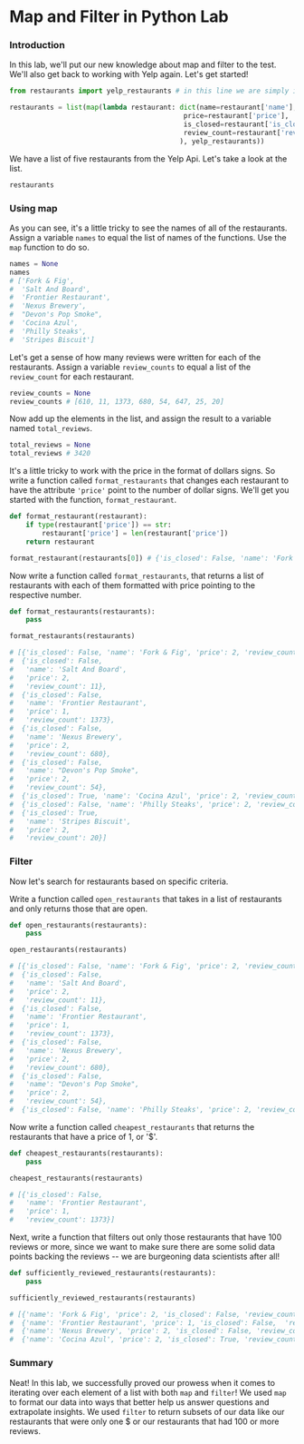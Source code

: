
# Map and Filter in Python Lab

### Introduction

In this lab, we'll put our new knowledge about map and filter to the test. We'll also get back to working with Yelp again. Let's get started!


```python
from restaurants import yelp_restaurants # in this line we are simply importing our data we gathered from Yelp.
```


```python
restaurants = list(map(lambda restaurant: dict(name=restaurant['name'], 
                                           price=restaurant['price'], 
                                           is_closed=restaurant['is_closed'],
                                           review_count=restaurant['review_count'],
                                          ), yelp_restaurants))
```

We have a list of five restaurants from the Yelp Api.  Let's take a look at the list.


```python
restaurants
```

### Using map

As you can see, it's a little tricky to see the names of all of the restaurants.  Assign a variable `names` to equal the list of names of the functions.  Use the `map` function to do so.


```python
names = None
names
# ['Fork & Fig',
#  'Salt And Board',
#  'Frontier Restaurant',
#  'Nexus Brewery',
#  "Devon's Pop Smoke",
#  'Cocina Azul',
#  'Philly Steaks',
#  'Stripes Biscuit']
```

Let's get a sense of how many reviews were written for each of the restaurants.  Assign a variable `review_counts` to equal a list of the `review_count` for each restaurant.  


```python
review_counts = None
review_counts # [610, 11, 1373, 680, 54, 647, 25, 20]
```

Now add up the elements in the list, and assign the result to a variable named `total_reviews`.


```python
total_reviews = None
total_reviews # 3420
```

It's a little tricky to work with the price in the format of dollars signs.  So write a function called `format_restaurants` that changes each restaurant to have the attribute `'price'` point to the number of dollar signs.  We'll get you started with the function, `format_restaurant`.


```python
def format_restaurant(restaurant):
    if type(restaurant['price']) == str:
        restaurant['price'] = len(restaurant['price'])
    return restaurant
```


```python
format_restaurant(restaurants[0]) # {'is_closed': False, 'name': 'Fork & Fig', 'price': 2, 'review_count': 610}
```

Now write a function called `format_restaurants`, that returns a list of restaurants with each of them formatted with price pointing to the respective number.


```python
def format_restaurants(restaurants):
    pass
```


```python
format_restaurants(restaurants)

# [{'is_closed': False, 'name': 'Fork & Fig', 'price': 2, 'review_count': 610},
#  {'is_closed': False,
#   'name': 'Salt And Board',
#   'price': 2,
#   'review_count': 11},
#  {'is_closed': False,
#   'name': 'Frontier Restaurant',
#   'price': 1,
#   'review_count': 1373},
#  {'is_closed': False,
#   'name': 'Nexus Brewery',
#   'price': 2,
#   'review_count': 680},
#  {'is_closed': False,
#   'name': "Devon's Pop Smoke",
#   'price': 2,
#   'review_count': 54},
#  {'is_closed': True, 'name': 'Cocina Azul', 'price': 2, 'review_count': 647},
#  {'is_closed': False, 'name': 'Philly Steaks', 'price': 2, 'review_count': 25},
#  {'is_closed': True,
#   'name': 'Stripes Biscuit',
#   'price': 2,
#   'review_count': 20}]
```

### Filter

Now let's search for restaurants based on specific criteria.  

Write a function called `open_restaurants` that takes in a list of restaurants and only returns those that are open.


```python
def open_restaurants(restaurants):
    pass
```


```python
open_restaurants(restaurants)

# [{'is_closed': False, 'name': 'Fork & Fig', 'price': 2, 'review_count': 610},
#  {'is_closed': False,
#   'name': 'Salt And Board',
#   'price': 2,
#   'review_count': 11},
#  {'is_closed': False,
#   'name': 'Frontier Restaurant',
#   'price': 1,
#   'review_count': 1373},
#  {'is_closed': False,
#   'name': 'Nexus Brewery',
#   'price': 2,
#   'review_count': 680},
#  {'is_closed': False,
#   'name': "Devon's Pop Smoke",
#   'price': 2,
#   'review_count': 54},
#  {'is_closed': False, 'name': 'Philly Steaks', 'price': 2, 'review_count': 25}]
```

Now write a function called `cheapest_restaurants` that returns the restaurants that have a price of  1, or '$'.  


```python
def cheapest_restaurants(restaurants):
    pass
```


```python
cheapest_restaurants(restaurants)

# [{'is_closed': False,
#   'name': 'Frontier Restaurant',
#   'price': 1,
#   'review_count': 1373}]
```

Next, write a function that filters out only those restaurants that have 100 reviews or more, since we want to make sure there are some solid data points backing the reviews -- we are burgeoning data scientists after all!


```python
def sufficiently_reviewed_restaurants(restaurants):
    pass
```


```python
sufficiently_reviewed_restaurants(restaurants)

# [{'name': 'Fork & Fig', 'price': 2, 'is_closed': False, 'review_count': 610},
#  {'name': 'Frontier Restaurant', 'price': 1, 'is_closed': False,  'review_count': 1373},
#  {'name': 'Nexus Brewery', 'price': 2, 'is_closed': False, 'review_count': 680},
#  {'name': 'Cocina Azul', 'price': 2, 'is_closed': True, 'review_count': 647}]
```

### Summary

Neat! In this lab, we successfully proved our prowess when it comes to iterating over each element of a list with both `map` and `filter`! We used `map` to format our data into ways that better help us answer questions and extrapolate insights. We used `filter` to return subsets of our data like our restaurants that were only one $ or our restaurants that had 100 or more reviews.

